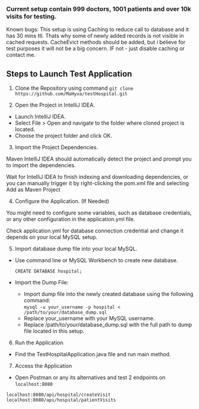 ### Current setup contain 999 doctors, 1001 patients and over 10k visits for testing.
Known bugs: This setup is using Caching to reduce call to database and it has 30 mins ttl. Thats why some of newly added records is not visible in cached requests.
CacheEvict methods should be added, but i believe for test purposes it will not be a big concern. IF not - just disable caching or contact me.




## Steps to Launch Test Application

1. Clone the Repository using command
```git clone https://github.com/MaHyxa/testHospital.git```

2. Open the Project in IntelliJ IDEA.
- Launch IntelliJ IDEA. 
- Select File > Open and navigate to the folder where cloned project is located.
- Choose the project folder and click OK.

3. Import the Project Dependencies.

Maven IntelliJ IDEA should automatically detect the project and prompt you to import the dependencies.

Wait for IntelliJ IDEA to finish indexing and downloading dependencies, or you can manually trigger it by right-clicking the pom.xml file and selecting Add as Maven Project

4. Configure the Application. (If Needed)

You might need to configure some variables, such as database credentials, or any other configuration in the application.yml file.

Check application.yml for database connection credential and change it depends on your local MySQL setup.

5. Import database dump file into your local MySQL.

- Use command line or MySQL Workbench to create new database.

   ```CREATE DATABASE hospital;```
   
- Import the Dump File:
  - Import dump file into the newly created database using the following command:</br>```mysql -u your_username -p hospital < /path/to/your/database_dump.sql```
  - Replace your_username with your MySQL username.
  - Replace /path/to/your/database_dump.sql with the full path to dump file located in this setup.

6. Run the Application
- Find the TestHospitalApplication.java file and run main method.

7. Access the Application
- Open Postman or any its alternatives and test 2 endpoints on `localhost:8080`
```
localhost:8080/api/hospital/createVisit
localhost:8080/api/hospital/patientVisits
```
